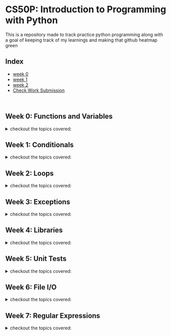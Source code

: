 # CS50P: Introduction to Programming with Python

<p>This is a repository made to track practice python programming along with a goal of keeping track of my learnings and making that github heatmap green</p>

## Index
- [week 0](#week-0)
- [week 1](#week-1)
- [week 2](#week-2)
- [Check Work Submission](https://submit.cs50.io/courses/1202/)

<br>

## Week 0: Functions and Variables
<details>
<summary>checkout the topics covered:</summary>

- [x] Functions
- [x] Arguements
- [x] Variables
- [x] Assignment Operator (=)
- [x] Comments
- [x] PseudoCode
- [x] Args seperated by comma
- [x] String or str
    - [x] Practice python file => [here](./week_0/hello.py)
    - [x] strip()
    - [x] capitalize()
    - [x] title()
    - [x] split()
- [x] Method Chaining
- [x] Integers or int
    - [x] Practice python file => [here](./week_0/calculator.py)
    - [x] int()
    - [x] round()
- [x] Nesting and Nested Functions
- [x] Float Point Values or Decimals
- [x] Round off function
- [x] Better Number Separation/Notation with fstring
- [x] Functions in python
- [x] Scope of variables
- [x] Return Values
- [x] Side Effect
- [x] Global Keyword
- [x] [Problem Set 0](./week_0/problem_set_0/)
    - [x] [Indoor Voice](./week_0/problem_set_0/indoor/indoor.py)
    - [x] [Playback Speed](./week_0/problem_set_0/playback/playback.py)
    - [x] [Making Faces](./week_0/problem_set_0/faces/faces.py)
    - [x] [Einstein](./week_0/problem_set_0/einstein/einstein.py)
    - [x] [Tip Calculator](./week_0/problem_set_0/tip/tip.py)

</details>

## Week 1: Conditionals
<details>
<summary>checkout the topics covered:</summary>

- [x] Conditionals
- [x] if keyword
- [x] Boolean Expressions
    - [x] [Practice Question](./week_1/compare.py)
- [x] elif keyword
- [x] else keyword
- [x] or keyword
- [x] and keyword
- [x] Question: Include the inclusive range values using conditionals with assignment operators
    - [x] [Inclusive Range](./week_1/grade.py)
- [x] Boolean Values
    - [x] True
    - [x] False
- [x] match case (switch case in other language, ex: Java)
- [x] | (pipe symbol) or used in match case
    - [x] [Use of |](./week_1/house.py)
- [x] not keyword
- [x] [Problem Set 1](./week_1/problem_set_1/)
    - [x] [Deep Thought](./week_1/problem_set_1/deep/deep.py)
    - [x] [Bank](./week_1/problem_set_1/bank/bank.py)
    - [x] [File Extension](./week_1/problem_set_1/extensions/extensions.py)
    - [x] [Interpreter](./week_1/problem_set_1/interpreter/interpreter.py)
    - [x] [Meal Time](./week_1/problem_set_1/meal/meal.py)

</details>

## Week 2: Loops
<details>
<summary>checkout the topics covered:</summary>

- [x] Loops
- [x] While Loop
    - [x] continue
    - [x] break
- [x] Infinite Loop
    - [x] while True
- [x] For loops
- [x] List
    - [x] range
    - [x] Accessing list items
    - [x] length or len
    - [x] append
    - [x] remove
    - [x] extend
    - [x] insert
    - [x] reverse
- [x] Dictionary
    - [x] Key: Value pairs
    - [x] Accessing dictionary
    - [x] get method
    - [x] update method
    - [x] pop
    - [x] clear
    - [x] items
- [x] None keyword
- [x] List and Dictionary Comprehension
- [x] String Methods
    - [x] capitalize
    - [x] title
    - [x] strip
    - [x] join
- [x] String Slicing
- [x] Tuples
    - [x] List vs Tuple
    - [x] Better Memory utilization
- [x] Some other functions/methods
    - [x] getsizeof: (also use- import sys module)
    - [x] enumerate
    - [x] isalpha
    - [x] isdigit
    - [x] isalnum
- [x] [Problem Set 2](./week_2/problem_set_2/)
    - [x] [camelCase](./week_2/problem_set_2/camel/camel.py)
    - [x] [Coke Machine](./week_2/problem_set_2/coke/coke.py)
    - [x] [Just setting up my twttr](./week_2/problem_set_2/twttr/)
    - [x] [Vanity Plates](./week_2/problem_set_2/plates/plates.py)
    - [x] [Nutrition Facts](./week_2/problem_set_2/nutrition/nutrition.py)

</details>


## Week 3: Exceptions

<details>
<summary>checkout the topics covered:</summary>

- [x] Errors
    - [x] Runtime Errors
    - [x] SyntaxError
    - [x] ValueError
    - [x] NameError
- [x] Exception Handling
    - [x] try
    - [x] except
    - [x] else
- [x] Infinite loop with Exception handling
- [x] **_`pass`_** keyword
- [x] Debugging
    - [x] Bugs
    - [x] Debugger
    - [x] Breakpoint
- [x] Raising Exceptions
    - [x] **_`raise`_** keyword
- [x] [Problem Set 3](./week_3/problem_set_3/)
    - [x] [Fuel Gauge](./week_3/problem_set_3/fuel/fuel.py)
    - [x] [Felipe's Taqueria](./week_3/problem_set_3/taqueria/taqueria.py)
    - [x] [Grocery List](./week_3/problem_set_3/grocery/grocery.py)
    - [x] [Outdated](./week_3/problem_set_3/outdated/outdated.py)

</details>

## Week 4: Libraries

<details>
<summary>checkout the topics covered:</summary>

- [x] Libraries
- [x] Modules
    - [x] random
        - [x] randint(a, b)
        - [x] shuffle(x)
        - [x] choice(list)
        - [x] choices(list, weights, num)
        - [x] sampling with replacement
        - [x] sample(list, num)
        - [x] seed
    - [x] statistics
        - [x] mean(x)
    - [x] sys
        - [x] argv[indx]
        - [x] exit(msg)
    - [x] requests
        - [x] get(url, params)
    - [x] json
        - [x] dumps(json_value, index)
- [x] **_`import`_** keyword
- [x] **_`from`_** keyword
- [x] Command-line arguments
- [x] String Method: `slices`
- [x] Packages
    - [x] PyPi: Python Package Index
    - [x] pip
- [x] API
    - [x] Endpoints
    - [x] JSON
    - [x] Using Exception Handling with API
    - [x] API Parameters
- [x] Using main function
    - [x] __name__
    - [x] __main__
- [x] Package
    - [x] Dunder files
    - [x] Dunder __init__ file
- [x] Style
    - [x] PEP: Python Enhancement Proposal
    - [x] PEP8
    - [x] linter
        - [x] pylint
        - [x] pycodestyle
        - [x] black
- [x] [Problem Set 4](./week_4/problem_set_4/)
    - [x] [Emojize](./week_4/problem_set_4/emojize/emojize.py)
    - [x] [Frank, Ian and Glen's Letters](./week_4/problem_set_4/figlet/figlet.py)
    - [x] [Adieu, Adieu](./week_4/problem_set_4/adieu/adieu.py)
    - [x] [Guessing Game](./week_4/problem_set_4/game/game.py)
    - [x] [Little Professor](./week_4/problem_set_4/professor/professor.py)
    - [x] [Bitcoin Price Index](./week_4/problem_set_4/bitcoin/bitcoin.py)

</details>

## Week 5: Unit Tests

<details>
<summary>checkout the topics covered:</summary>

- [x] Testing a function
- [x] assert
    - [x] Exception handling with assert
- [x] AssertionError
- [x] Pytest
    - [x] raises(ErrorName)
    - [x] isinstance(object, classinfo)
    - [x] approx(num, diff_num)
- [x] Unit Testing
- [x] Package
- [x] **_`with`_** keyword
- [x] [Problem Set 5](./week_5/problem_set_5/)
    - [x] [testing my twttr](./week_5/problem_set_5/twttr/test_twttr.py)
    - [x] [Back to the Bank](./week_5/problem_set_5/test_bank/test_bank.py)
    - [x] [Re-requesting a Vanity Plate](./week_5/problem_set_5/test_plates/test_plates.py)
    - [x] [Refueling](./week_5/problem_set_5/test_fuel/test_fuel.py)


</details>

## Week 6: File I/O

<details>
<summary>checkout the topics covered:</summary>

- [x] open function
    - [x] requirements for open
    - [x] open(fileName, fileHandle)
    - [x] `"w"`: write file handle
    - [x] **__`write`__** method
        - [x] write(value)
    - [x] **__`close`__** method
        - [x] file.close()
    - [x] `"a"`: append file handle
    - [x] `"r"`: read file handle: default for oepning a file
    - [x] readlines function
- [x] with keyword
- [x] `as` keyword
- [x] sorted(iterable, sortingMethod, doReverse)
- [x] CSV: Comma Separated Values
    - [x] csv module
        - [x] reader function
        - [x] DictReader
        - [x] writer
        - [x] DictWriter
        - [x] witerow
- [x] Dictionary Shorthand
- [x] Lambda Function or Anonymous Function
    - syntax: lamda param: returnValue
- [x] Binary File
- [x] Pillow or PIL
    - [x] Image class
    - [x] size
    - [x] format
    - [x] rotate
    - [x] save
    - [x] ImageFilter class
    - [x] filer
- [x] Reading and Writing CSV and Other file
    - [x] using DictReader
    - [x] using DictWriter
    - [x] writer and writerheader
    - [x] writerrow
    - [x] read()
    - [x] readlines()
    - [x] writelines()
- [x] [Problem Set 6](./week_6/problem_set_6/)
    - [x] [Lines of Code](./week_6/problem_set_6/lines/)
    - [x] [Pizza Py](./week_6/problem_set_6/pizza/pizza.py)
    - [x] [Scourgify](./week_6/problem_set_6/scourgify/scourgify.py)
    - [x] [CS50 P-Shirt](./week_6/problem_set_6/shirt/shirt.py)

</details>

## Week 7: Regular Expressions

<details>
<summary>checkout the topics covered:</summary>

- [x] Regular Expressions or Regex
- [x] re library
    - [x] re.search
        - patterns
        - strings
        - flags
            - IGNORECASE
            - MULTILINE
            - DOTALL
    - [x] re.match
        -  group
        - groups
    - [x] re.sub
    - [x] re.fullmatch
    - [x] re.split
    - [x] re.findall
- [x] Some special symbols in regex
    - [x] **`.`** dot - char
    - [x] **`*`** asterisk - 0 or more character
    - [x] **`+`** plus - 1 or more character
    - [x] **`?`** question mark - 0 or 1 character
    - [x] **`{m}`** repetitions of character
    - [x] **`{m, n}`** range of repetitions of character
    - [x] **`^`** caret - start of string
    - [x] **`$`** dollar - end of string
    - [x] **`[]`** set of characters
    - [x] **`[^]`** complement of the set of characters
    - [x] **`[x-y]`** range of characters using `-` dash
    - [x] **`A | B`** either A or B with pipe symbol `|`
    - [x] **`(...)`** group characters and capture
    - [x] **`(?...)`** don't capture the group
- [x] Non-deterministic Finite Automaton
    - [x] keep track of pattern match
    - [x] first state (single circle)
    - [x] curve edge
    - [x] label
    - [x] reflexive edge
    - [x] accept state (double circle)
- [x] raw string
    - `r""`
- [x] special characters
    - `\`
- [x] list of patterns
    - [x] **`\d`** decimal digits (numbers 0-9)
    - [x] **`\D`** not decimal digit
    - [x] **`\s`** whitespace character
    - [x] **`\S`** not a whitespace character
    - [x] **`\w`** word characters(a-zA-Z), numbers(0-9) and underscore `_`
    - [x] **`\W`** not a word characters
    - [x] **`\b`** boundary of a character
- [x] group
- [x] Wallrus Operator (:=)
- [x] replace()
- [x] removeprefix()
- [x] [Problem Set 7](./week_7/problem_set_7/)
    - [x] [NUMB3RS](./week_7/problem_set_7/numb3rs/)
    - [x] [Watch on YouTube](./week_7/problem_set_7/watch/watch.py)
    - [x] [Working 9 to 5](./week_7/problem_set_7/working/)
    - [x] [Regular, um, Expressions](./week_7/problem_set_7/um/)
    - [x] [Response Validation](./week_7/problem_set_7/response/response.py)

</details>

